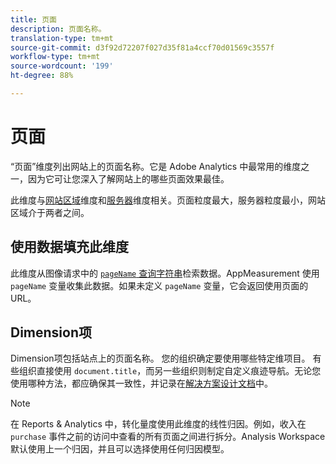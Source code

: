 ```yaml
---
title: 页面
description: 页面名称。
translation-type: tm+mt
source-git-commit: d3f92d72207f027d35f81a4ccf70d01569c3557f
workflow-type: tm+mt
source-wordcount: '199'
ht-degree: 88%

---
```



# 页面

“页面”维度列出网站上的页面名称。它是 Adobe Analytics 中最常用的维度之一，因为它可让您深入了解网站上的哪些页面效果最佳。

此维度与[网站区域](site-section.md)维度和[服务器](server.md)维度相关。页面粒度最大，服务器粒度最小，网站区域介于两者之间。

## 使用数据填充此维度

此维度从图像请求中的 [`pageName` 查询字符串](/help/implement/validate/query-parameters.md)检索数据。AppMeasurement 使用 `pageName` 变量收集此数据。如果未定义 `pageName` 变量，它会返回使用页面的 URL。

## Dimension项

Dimension项包括站点上的页面名称。 您的组织确定要使用哪些特定维项目。 有些组织直接使用 `document.title`，而另一些组织则制定自定义痕迹导航。无论您使用哪种方法，都应确保其一致性，并记录在[解决方案设计文档](/help/implement/prepare/solution-design.md)中。

>[!NOTE]
>
>在 Reports &amp; Analytics 中，转化量度使用此维度的线性归因。例如，收入在 `purchase` 事件之前的访问中查看的所有页面之间进行拆分。Analysis Workspace 默认使用上一个归因，并且可以选择使用任何归因模型。
